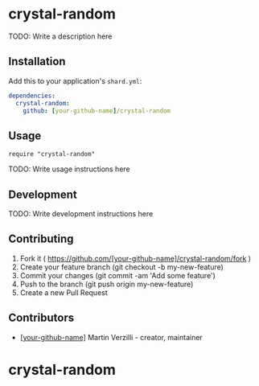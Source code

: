 # crystal-random

TODO: Write a description here

## Installation

Add this to your application's `shard.yml`:

```yaml
dependencies:
  crystal-random:
    github: [your-github-name]/crystal-random
```

## Usage

```crystal
require "crystal-random"
```

TODO: Write usage instructions here

## Development

TODO: Write development instructions here

## Contributing

1. Fork it ( https://github.com/[your-github-name]/crystal-random/fork )
2. Create your feature branch (git checkout -b my-new-feature)
3. Commit your changes (git commit -am 'Add some feature')
4. Push to the branch (git push origin my-new-feature)
5. Create a new Pull Request

## Contributors

- [[your-github-name]](https://github.com/[your-github-name]) Martin Verzilli - creator, maintainer
# crystal-random

